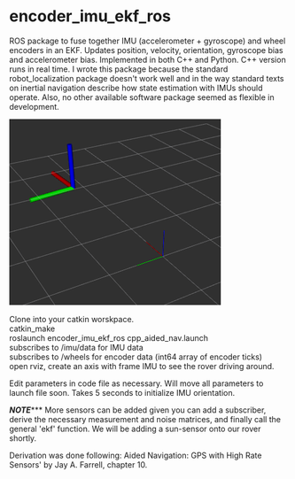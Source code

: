 # encoder_imu_ekf_ros
ROS package to fuse together IMU (accelerometer + gyroscope) and wheel encoders in an EKF. Updates position, velocity, orientation, gyroscope bias and accelerometer bias. Implemented in both C++ and Python. C++ version runs in real time. I wrote this package because the standard robot_localization package doesn't work well and in the way standard texts on inertial navigation describe how state estimation with IMUs should operate. Also, no other available software package seemed as flexible in development. 

![GitHub Logo](/results/Motion.png)

Clone into your catkin worskpace.  
catkin_make  
roslaunch encoder_imu_ekf_ros cpp_aided_nav.launch  
subscribes to /imu/data for IMU data  
subscribes to /wheels for encoder data (int64 array of encoder ticks)  
open rviz, create an axis with frame IMU to see the rover driving around.  

Edit parameters in code file as necessary. Will move all parameters to launch file soon. Takes 5 seconds to initialize IMU orientation.

*********NOTE************
More sensors can be added given you can add a subscriber, derive the necessary measurement and noise matrices, and finally call the general 'ekf' function. We will be adding a sun-sensor onto our rover shortly.  

Derivation was done following: Aided Navigation: GPS with High Rate Sensors' by Jay A. Farrell, chapter 10.
